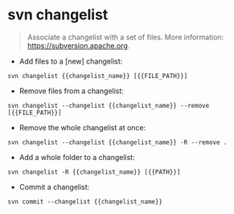 # svn changelist

> Associate a changelist with a set of files.
> More information: <https://subversion.apache.org>.

- Add files to a [new] changelist:

`svn changelist {{changelist_name}} [{{FILE_PATH}}]`

- Remove files from a changelist:

`svn changelist --changelist {{changelist_name}} --remove [{{FILE_PATH}}]`

- Remove the whole changelist at once:

`svn changelist --changelist {{changelist_name}} -R --remove .`

- Add a whole folder to a changelist:

`svn changelist -R {{changelist_name}} [{{PATH}}]`

- Commit a changelist:

`svn commit --changelist {{changelist_name}}`
